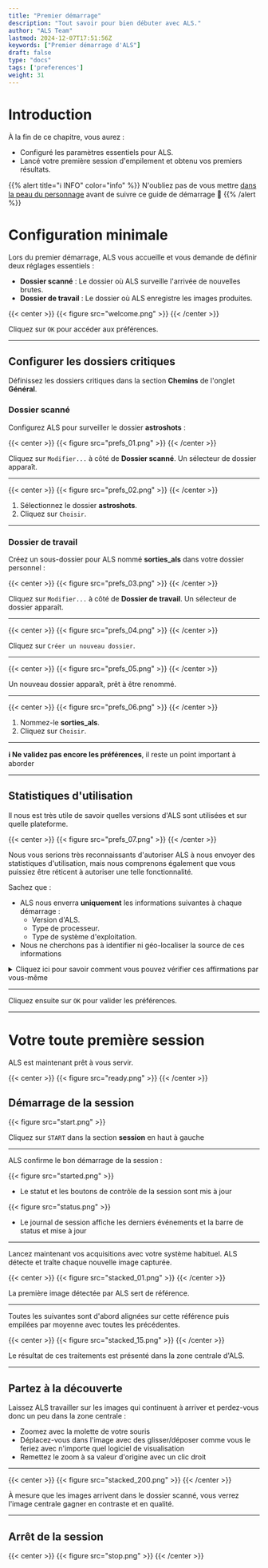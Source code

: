 ```yaml
---
title: "Premier démarrage"
description: "Tout savoir pour bien débuter avec ALS."
author: "ALS Team"
lastmod: 2024-12-07T17:51:56Z
keywords: ["Premier démarrage d'ALS"]
draft: false
type: "docs"
tags: ['preferences']
weight: 31
---
```


# Introduction

À la fin de ce chapitre, vous aurez :
- Configuré les paramètres essentiels pour ALS.
- Lancé votre première session d'empilement et obtenu vos premiers résultats.

{{% alert title="ℹ️ INFO" color="info" %}}
N'oubliez pas de vous mettre <a href="/fr/docs/v0.7/user-guide/#dans-la-peau-du-personnage" target="_blank">dans la
peau du personnage</a> avant de suivre ce guide de démarrage 🌝
{{% /alert %}}

# Configuration minimale

Lors du premier démarrage, ALS vous accueille et vous demande de définir deux réglages essentiels :

- **Dossier scanné** : Le dossier où ALS surveille l'arrivée de nouvelles brutes.
- **Dossier de travail** : Le dossier où ALS enregistre les images produites.

{{< center >}}
{{< figure src="welcome.png" >}}
{{< /center >}}

Cliquez sur `OK` pour accéder aux préférences.

---

## Configurer les dossiers critiques

Définissez les dossiers critiques dans la section **Chemins** de l'onglet **Général**.

### Dossier scanné

Configurez ALS pour surveiller le dossier **astroshots** :

{{< center >}}
{{< figure src="prefs_01.png" >}}
{{< /center >}}

Cliquez sur `Modifier...` à côté de **Dossier scanné**. Un sélecteur de dossier apparaît.

---

{{< center >}}
{{< figure src="prefs_02.png" >}}
{{< /center >}}

1. Sélectionnez le dossier **astroshots**.
2. Cliquez sur `Choisir`.

---

### Dossier de travail

Créez un sous-dossier pour ALS nommé **sorties_als** dans votre dossier personnel :

{{< center >}}
{{< figure src="prefs_03.png" >}}
{{< /center >}}

Cliquez sur `Modifier...` à côté de **Dossier de travail**. Un sélecteur de dossier apparaît.

---

{{< center >}}
{{< figure src="prefs_04.png" >}}
{{< /center >}}

Cliquez sur `Créer un nouveau dossier`.

---

{{< center >}}
{{< figure src="prefs_05.png" >}}
{{< /center >}}

Un nouveau dossier apparaît, prêt à être renommé.

---

{{< center >}}
{{< figure src="prefs_06.png" >}}
{{< /center >}}

1. Nommez-le **sorties_als**.
2. Cliquez sur `Choisir`.

---

**ℹ️ Ne validez pas encore les préférences**, il reste un point important à aborder

---

## Statistiques d'utilisation

Il nous est très utile de savoir quelles versions d'ALS sont utilisées et sur quelle plateforme.

{{< center >}}
{{< figure src="prefs_07.png" >}}
{{< /center >}}

Nous vous serions très reconnaissants d'autoriser ALS à nous envoyer des statistiques d'utilisation, mais nous comprenons
également que vous puissiez être réticent à autoriser une telle fonctionnalité.

Sachez que :
- ALS nous enverra **uniquement** les informations suivantes à chaque démarrage :
  - Version d'ALS.
  - Type de processeur.
  - Type de système d'exploitation.
- Nous ne cherchons pas à identifier ni géo-localiser la source de ces informations

<details>
    <summary>Cliquez ici pour savoir comment vous pouvez vérifier ces affirmations par vous-même</summary>

ALS et les outils associés sont des logiciels **opensource**, leur code source est disponible publiquement. 

- <a href="https://github.com/deufrai/als/blob/release/0.7/src/als/main.py#L46" target="_blank">code de la 
fonctionnalité d'envoi des statistiques</a> <i class="fa-brands fa-square-github"></i>
- <a href="https://github.com/deufrai/als-stats-receiver/blob/master/listen.py" target="_blank">code du serveur 
qui reçoit ces statistiques</a> <i class="fa-brands fa-square-github"></i>
</details>

---

Cliquez ensuite sur `OK` pour valider les préférences.

---

# Votre toute première session

ALS est maintenant prêt à vous servir.

{{< center >}}
{{< figure src="ready.png" >}}
{{< /center >}}

## Démarrage de la session

{{< figure src="start.png" >}}

Cliquez sur `START` dans la section **session** en haut à gauche

--- 

ALS confirme le bon démarrage de la session :

{{< figure src="started.png" >}}

- Le statut et les boutons de contrôle de la session sont mis à jour

{{< figure src="status.png" >}}


- Le journal de session affiche les derniers événements et la barre de status et mise à jour

--- 

Lancez maintenant vos acquisitions avec votre système habituel. ALS détecte et traîte chaque nouvelle image capturée. 

{{< center >}}
{{< figure src="stacked_01.png" >}}
{{< /center >}}

La première image détectée par ALS sert de référence.

---

Toutes les suivantes sont d'abord alignées sur cette référence puis empilées par moyenne avec toutes les précédentes.

{{< center >}}
{{< figure src="stacked_15.png" >}}
{{< /center >}}

Le résultat de ces traitements est présenté dans la zone centrale d'ALS. 

---

## Partez à la découverte

Laissez ALS travailler sur les images qui continuent à arriver et perdez-vous donc un peu dans la zone centrale :

- Zoomez avec la molette de votre souris
- Déplacez-vous dans l'image avec des glisser/déposer comme vous le feriez avec n'importe quel logiciel de visualisation
- Remettez le zoom à sa valeur d'origine avec un clic droit

---

{{< center >}}
{{< figure src="stacked_200.png" >}}
{{< /center >}}

À mesure que les images arrivent dans le dossier scanné, vous verrez l'image centrale gagner en contraste et en 
qualité.

---

## Arrêt de la session

{{< center >}}
{{< figure src="stop.png" >}}
{{< /center >}}